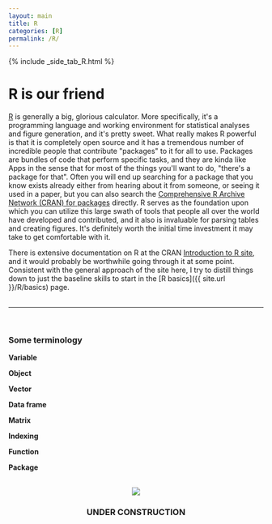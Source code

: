 ```yaml
---
layout: main
title: R
categories: [R]
permalink: /R/
---
```


{% include _side_tab_R.html %}

# R is our friend
[R](https://www.r-project.org/) is generally a big, glorious calculator. More specifically, it's a programming language and working environment for statistical analyses and figure generation, and it's pretty sweet. What really makes R powerful is that it is completely open source and it has a tremendous number of incredible people that contribute "packages" to it for all to use. Packages are bundles of code that perform specific tasks, and they are kinda like Apps in the sense that for most of the things you'll want to do, "there's a package for that". Often you will end up searching for a package that you know exists already either from hearing about it from someone, or seeing it used in a paper, but you can also search the [Comprehensive R Archive Network (CRAN) for packages](https://cran.r-project.org/web/packages/) directly. R serves as the foundation upon which you can utilize this large swath of tools that people all over the world have developed and contributed, and it also is invaluable for parsing tables and creating figures. It's definitely worth the initial time investment it may take to get comfortable with it.  

There is extensive documentation on R at the CRAN [Introduction to R site](https://cran.r-project.org/doc/manuals/r-release/R-intro.html), and it would probably be worthwhile going through it at some point. Consistent with the general approach of the site here, I try to distill things down to just the baseline skills to start in the [R basics]({{ site.url }}/R/basics) page.  
<br>

---
<br>

<h3>Some terminology</h3>

**Variable**

**Object**

**Vector**  

**Data frame**  

**Matrix**

**Indexing**

**Function**

**Package**


<br>

<center><img src="{{ site.url }}/images/under_construction.jpeg"></center>
<center><h3>UNDER CONSTRUCTION</h3></center>
